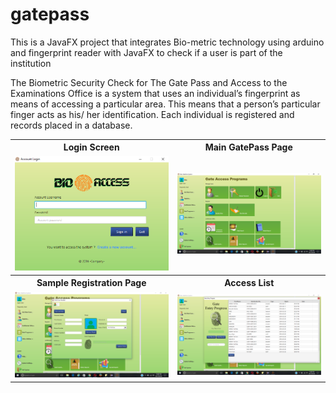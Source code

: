 # gatepass
This is a JavaFX project that integrates Bio-metric technology using arduino and fingerprint reader with JavaFX to check 
if a user is part of the institution

The Biometric Security Check for The Gate Pass and Access to the Examinations Office is a system that uses an individual’s fingerprint 
as means of accessing a particular area. This means that a person’s particular finger acts as his/ her identification. 
Each individual is registered and records placed in a database.

<table>
   <tr>
      <th>Login Screen</th><th>Main GatePass Page</th>
   </tr>
   <tr>
      <td><img src="https://github.com/mikemacharia39/gatepass/blob/master/src/pic/Screenshot%20(193).png"></td>
      <td><img src="https://github.com/mikemacharia39/gatepass/blob/master/src/pic/Screenshot%20(194).png"></td>
   </tr>
   <tr>
      <th>Sample Registration Page</th><th>Access List</th>
   </tr>
   <tr>
      <td><img src="https://github.com/mikemacharia39/gatepass/blob/master/src/pic/Screenshot%20(195).png"></td>
      <td><img src="https://github.com/mikemacharia39/gatepass/blob/master/src/pic/Screenshot%20(196).png"></td>
   </tr>
   
</table>

